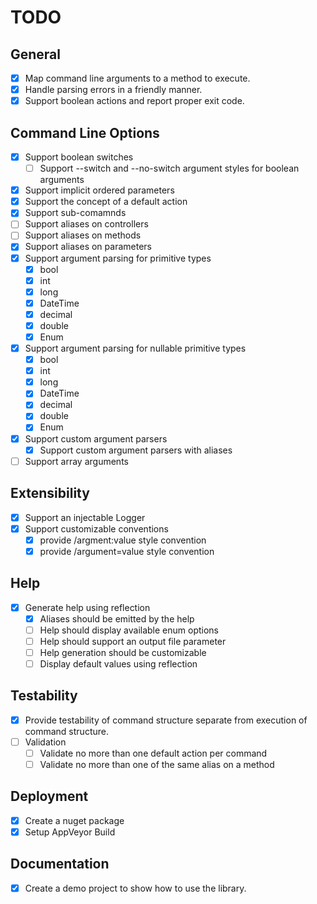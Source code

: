 # TODO

## General
* [x] Map command line arguments to a method to execute.
* [x] Handle parsing errors in a friendly manner.
* [x] Support boolean actions and report proper exit code.

## Command Line Options

* [x] Support boolean switches
  * [ ] Support --switch and --no-switch argument styles for boolean arguments
* [x] Support implicit ordered parameters
* [x] Support the concept of a default action
* [x] Support sub-comamnds
* [ ] Support aliases on controllers
* [ ] Support aliases on methods
* [x] Support aliases on parameters
* [x] Support argument parsing for primitive types
  * [x] bool
  * [x] int
  * [x] long
  * [x] DateTime
  * [x] decimal
  * [x] double
  * [x] Enum
* [x] Support argument parsing for nullable primitive types
  * [x] bool
  * [x] int
  * [x] long
  * [x] DateTime
  * [x] decimal
  * [x] double
  * [x] Enum
* [x] Support custom argument parsers
    * [x] Support custom argument parsers with aliases
* [ ] Support array arguments

## Extensibility

* [x] Support an injectable Logger
* [x] Support customizable conventions
  * [x] provide /argment:value style convention
  * [x] provide /argument=value style convention

## Help

* [x] Generate help using reflection
  * [x] Aliases should be emitted by the help
  * [ ] Help should display available enum options
  * [ ] Help should support an output file parameter
  * [ ] Help generation should be customizable
  * [ ] Display default values using reflection

## Testability
* [x] Provide testability of command structure separate from execution of command structure.
* [ ] Validation
  * [ ] Validate no more than one default action per command
  * [ ] Validate no more than one of the same alias on a method

## Deployment
* [x] Create a nuget package
* [x] Setup AppVeyor Build

## Documentation
* [x] Create a demo project to show how to use the library.
